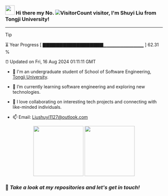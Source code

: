 ### <img src="https://emojis.slackmojis.com/emojis/images/1660853767/60881/meow_attention.gif?1660853767" height="30"/> Hi there my No. ![VisitorCount](https://profile-counter.glitch.me/bunnyoii/count.svg) visitor, I'm Shuyi Liu from Tongji University!
---

> [!TIP]
> ⏳ Year Progress [ ▇▇▇▇▇▇▇▇▇▇▇▇▇▇▇▇▇▇▁▁▁▁▁▁▁▁▁▁▁▁ ] 62.31 %
>
> ⏰ Updated on Fri, 16 Aug 2024 01:11:11 GMT

* 🚀 I'm an undergraduate student of School of Software Engineering, [Tongji University](https://www.tongji.edu.cn).

* 🌱 I’m currently learning software engineering and exploring new technologies.

* 🔭 I love collaborating on interesting tech projects and connecting with like-minded individuals.

* 📫 Email: Liushuyi1127@outlook.com

<div align="center">
  <img src="https://github-readme-stats.vercel.app/api?username=bunnyoii&show_icons=true&count_private=true" height="160"/>
  <img src="https://github-readme-stats.vercel.app/api/top-langs/?username=bunnyoii&layout=compact" height="160"/>
</div>

### 🥰 *Take a look at my repositories and let's get in touch!*